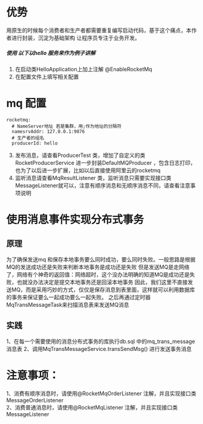 # 优势
用原生的时候每个消费者和生产者都需要重复编写启动代码，基于这个痛点，本作者进行封装，沉淀为基础架构
让程序员专注于业务开发。
##### 使用 以下以hello 服务来作为例子讲解
1. 在启动类HelloApplication上加上注解 @EnableRocketMq
2. 在配置文件上填写相关配置
# mq 配置
    rocketmq:
      # NameServer地址 若是集群，用;作为地址的分隔符
      namesrvAddr: 127.0.0.1:9876
      # 生产者的组名
      producerId: hello
3. 发布消息，请查看ProducerTest 类，增加了自定义的类RocketProducerService 进一步封装DefaultMQProducer ，包含日志打印，也为了以后进一步扩展，比如以后直接使用阿里云的rocketmq
4. 监听消息请查看MqResultListener 类，监听消息只需要实现接口类MessageListener就可以，注意有顺序消息和无顺序消息不同，请查看注意事项说明

# 使用消息事件实现分布式事务
## 原理
为了确保发送mq 和保存本地事务要么同时成功，要么同时失败。一般思路是根据MQ的发送成功还是失败来判断本地事务是成功还是失败
但是发送MQ是走网络了，网络有个神奇的返回值：网络超时，这个没办法明确的知道MQ是成功还是失败，也就没办法决定是提交本地事务还是回滚本地事务
因此，我们这里不直接发送MQ，而是采用巧妙的方式，仅仅是保存消息到表里面，这样就可以利用数据库的事务来保证要么一起成功要么一起失败。
之后再通过定时器MqTransMessageTask来扫描消息表来发送MQ消息
## 实践
1、在每一个需要使用的消息分布式事务的库执行db.sql 中的mq_trans_message 消息表
2、调用MqTransMessageService.transSendMsg() 进行发送事务消息

# 注意事项：
1、消费有顺序消息时，请使用@RocketMqOrderListener 注解，并且实现接口类MessageOrderListener<br/>
2、消费普通消息时，请使用@RocketMqListener 注解，并且实现接口类MessageListener
